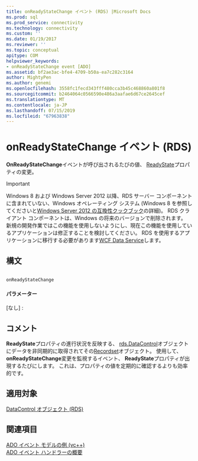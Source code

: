 ```yaml
---
title: onReadyStateChange イベント (RDS) |Microsoft Docs
ms.prod: sql
ms.prod_service: connectivity
ms.technology: connectivity
ms.custom: ''
ms.date: 01/19/2017
ms.reviewer: ''
ms.topic: conceptual
apitype: COM
helpviewer_keywords:
- onReadyStateChange event [ADO]
ms.assetid: bf2ae3ac-bfe4-4709-b50a-ea7c282c3164
author: MightyPen
ms.author: genemi
ms.openlocfilehash: 3558fc1fecd343fff480cca3b45c468860a801f8
ms.sourcegitcommit: b2464064c0566590e486a3aafae6d67ce2645cef
ms.translationtype: MT
ms.contentlocale: ja-JP
ms.lasthandoff: 07/15/2019
ms.locfileid: "67963838"
---
```

# <a name="onreadystatechange-event-rds"></a>onReadyStateChange イベント (RDS)
**OnReadyStateChange**イベントが呼び出されるたびの値、 [ReadyState](../../../ado/reference/rds-api/readystate-property-rds.md)プロパティの変更。  
  
> [!IMPORTANT]
>  Windows 8 および Windows Server 2012 以降、RDS サーバー コンポーネントに含まれていない、Windows オペレーティング システム (Windows 8 を参照してくださいと[Windows Server 2012 の互換性クックブック](https://www.microsoft.com/download/details.aspx?id=27416)の詳細)。 RDS クライアント コンポーネントは、Windows の将来のバージョンで削除されます。 新規の開発作業ではこの機能を使用しないようにし、現在この機能を使用しているアプリケーションは修正することを検討してください。 RDS を使用するアプリケーションに移行する必要があります[WCF Data Service](https://go.microsoft.com/fwlink/?LinkId=199565)します。  
  
## <a name="syntax"></a>構文  
  
```  
  
onReadyStateChange  
```  
  
#### <a name="parameters"></a>パラメーター  
 [なし] :  
  
## <a name="remarks"></a>コメント  
 **ReadyState**プロパティの進行状況を反映する、 [rds.DataControl](../../../ado/reference/rds-api/datacontrol-object-rds.md)オブジェクトにデータを非同期的に取得されてその[Recordset](../../../ado/reference/ado-api/recordset-object-ado.md)オブジェクト。 使用して、 **onReadyStateChange**変更を監視するイベント、 **ReadyState**プロパティが出現するたびにします。 これは、プロパティの値を定期的に確認するよりも効率的です。  
  
## <a name="applies-to"></a>適用対象  
 [DataControl オブジェクト (RDS)](../../../ado/reference/rds-api/datacontrol-object-rds.md)  
  
## <a name="see-also"></a>関連項目  
 [ADO イベント モデルの例 (vc++)](../../../ado/reference/ado-api/ado-events-model-example-vc.md)   
 [ADO イベント ハンドラーの概要](../../../ado/guide/data/ado-event-handler-summary.md)


